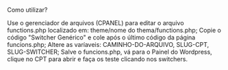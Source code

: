 Como utilizar?


Use o gerenciador de arquivos (CPANEL) para editar o arquivo functions.php localizado em: theme/nome do thema/functions.php;
Copie o código "Switcher Genérico" e cole após o último código da página funcions.php;
Altere as varíaveis: CAMINHO-DO-ARQUIVO, SLUG-CPT, SLUG-SWITCHER;
Salve o funcions.php, vá para o Painel do Wordpress, clique no CPT para abrir e faça os teste clicando nos switchers.
